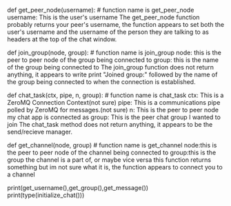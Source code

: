 def get_peer_node(username):    # function name is get_peer_node
    username: This is the user's username
The get_peer_node function probably returns your peer's username, the function appears to set both the user's username 
and the username of the person they are talking to as headers at the top of the chat window. 

def join_group(node, group):    # function name is join_group
    node: this is the peer to peer node of the group being connected to
    group: this is the name of the group being connected to
The join_group function does not return anything, it appears to write print "Joined group:" followed by the name of the 
group being connected to when the connection is established. 

def chat_task(ctx, pipe, n, group):    # function name is chat_task
    ctx: This is a ZeroMQ Connection Context(not sure)
    pipe: This is a communications pipe polled by ZeroMQ for messages.(not sure)
    n: This is the peer to peer node my chat app is connected as
    group: This is the peer chat group I wanted to join
The chat_task method does not return anything, it appears to be the send/recieve manager.

def get_channel(node, group)    # function name is get_channel
    node:this is the peer to peer node of the channel being connected to
    group:this is the group the channel is a part of, or maybe vice versa
this function returns something but im not sure what it is, the function appears to connect you to a channel 

print(get_username(),get_group(),get_message())
print(type(initialize_chat()))
